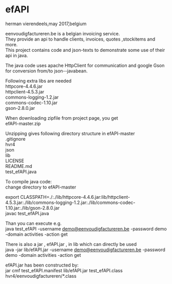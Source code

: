 # efAPI 
herman vierendeels,may 2017,belgium  

eenvoudigfactureren.be is a belgian invoicing service.  
They provide an api to handle clients, invoices, quotes ,stockitems and more.  
This project contains code and json-texts to demonstrate some use of their api in java.  

The java code uses apache HttpClient for communication and google Gson for conversion from/to json--javabean.  

Following extra libs are needed   
httpcore-4.4.6.jar   
httpclient-4.5.3.jar   
 commons-logging-1.2.jar   
 commons-codec-1.10.jar   
gson-2.8.0.jar   

When downloading zipfile from project page, you get  
efAPI-master.zip  

Unzipping gives following directory structure in efAPI-master   
.gitignore   
hvr4   
json   
lib   
LICENSE   
README.md   
test_efAPI.java   

To compile java code:   
change directory to efAPI-master    

export CLASSPATH=./:./lib/httpcore-4.4.6.jar:lib/httpclient-4.5.3.jar:./lib/commons-logging-1.2.jar:./lib/commons-codec-1.10.jar:./lib/gson-2.8.0.jar   
javac test_efAPI.java    

Than you can execute e.g.  
 java test_efAPI -username demo@eenvoudigfactureren.be -password demo -domain activities -action get   


There is also a jar , efAPI.jar , in lib which can directly be used  
java  -jar lib/efAPI.jar -username demo@eenvoudigfactureren.be -password demo -domain activities -action get  


efAPI.jar has been constructed by:  
jar cmf test_efAPI.manifest lib/efAPI.jar test_efAPI.class hvr4/eenvoudigfactureren/*.class  



